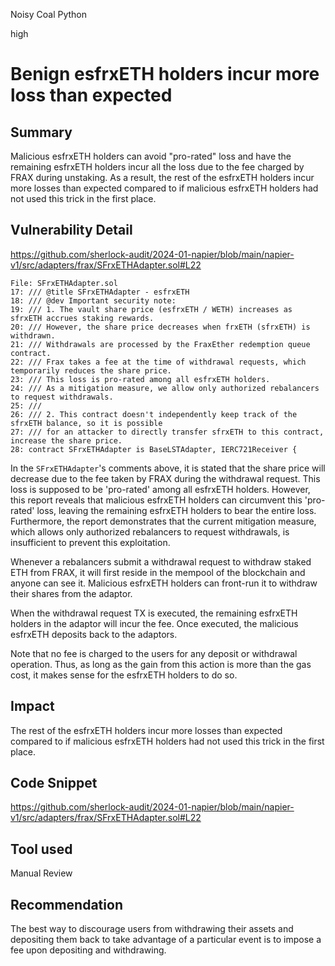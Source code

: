 Noisy Coal Python

high

# Benign esfrxETH holders incur more loss than expected

## Summary

Malicious esfrxETH holders can avoid "pro-rated" loss and have the remaining esfrxETH holders incur all the loss due to the fee charged by FRAX during unstaking. As a result, the rest of the esfrxETH holders incur more losses than expected compared to if malicious esfrxETH holders had not used this trick in the first place.

## Vulnerability Detail

https://github.com/sherlock-audit/2024-01-napier/blob/main/napier-v1/src/adapters/frax/SFrxETHAdapter.sol#L22

```solidity
File: SFrxETHAdapter.sol
17: /// @title SFrxETHAdapter - esfrxETH
18: /// @dev Important security note:
19: /// 1. The vault share price (esfrxETH / WETH) increases as sfrxETH accrues staking rewards.
20: /// However, the share price decreases when frxETH (sfrxETH) is withdrawn.
21: /// Withdrawals are processed by the FraxEther redemption queue contract.
22: /// Frax takes a fee at the time of withdrawal requests, which temporarily reduces the share price.
23: /// This loss is pro-rated among all esfrxETH holders.
24: /// As a mitigation measure, we allow only authorized rebalancers to request withdrawals.
25: ///
26: /// 2. This contract doesn't independently keep track of the sfrxETH balance, so it is possible
27: /// for an attacker to directly transfer sfrxETH to this contract, increase the share price.
28: contract SFrxETHAdapter is BaseLSTAdapter, IERC721Receiver {
```

In the `SFrxETHAdapter`'s comments above, it is stated that the share price will decrease due to the fee taken by FRAX during the withdrawal request. This loss is supposed to be 'pro-rated' among all esfrxETH holders. However, this report reveals that malicious esfrxETH holders can circumvent this 'pro-rated' loss, leaving the remaining esfrxETH holders to bear the entire loss. Furthermore, the report demonstrates that the current mitigation measure, which allows only authorized rebalancers to request withdrawals, is insufficient to prevent this exploitation.

Whenever a rebalancers submit a withdrawal request to withdraw staked ETH from FRAX, it will first reside in the mempool of the blockchain and anyone can see it. Malicious esfrxETH holders can front-run it to withdraw their shares from the adaptor.

When the withdrawal request TX is executed, the remaining esfrxETH holders in the adaptor will incur the fee. Once executed, the malicious esfrxETH deposits back to the adaptors.

Note that no fee is charged to the users for any deposit or withdrawal operation. Thus, as long as the gain from this action is more than the gas cost, it makes sense for the esfrxETH holders to do so.

## Impact

The rest of the esfrxETH holders incur more losses than expected compared to if malicious esfrxETH holders had not used this trick in the first place.

## Code Snippet

https://github.com/sherlock-audit/2024-01-napier/blob/main/napier-v1/src/adapters/frax/SFrxETHAdapter.sol#L22

## Tool used

Manual Review

## Recommendation

The best way to discourage users from withdrawing their assets and depositing them back to take advantage of a particular event is to impose a fee upon depositing and withdrawing. 